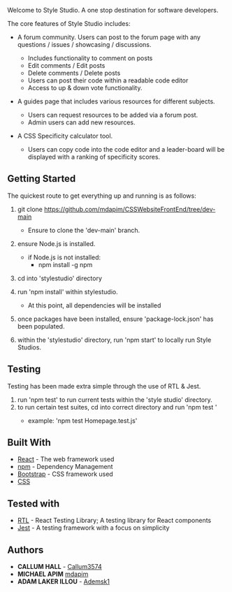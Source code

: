 Welcome to Style Studio. A one stop destination for software developers.

The core features of Style Studio includes:

- A forum community. Users can post to the forum page with any questions / issues / showcasing / discussions.

  - Includes functionality to comment on posts
  - Edit comments / Edit posts
  - Delete comments / Delete posts
  - Users can post their code within a readable code editor
  - Access to up & down vote functionality.

- A guides page that includes various resources for different subjects.

  - Users can request resources to be added via a forum post.
  - Admin users can add new resources.

- A CSS Specificity calculator tool.

  - Users can copy code into the code editor and a leader-board will be displayed with a ranking of specificity scores.

## Getting Started

The quickest route to get everything up and running is as follows:

1. git clone https://github.com/mdapim/CSSWebsiteFrontEnd/tree/dev-main

   - Ensure to clone the 'dev-main' branch.

2. ensure Node.js is installed.
   - if Node.js is not installed:
     - npm install -g npm
3. cd into 'stylestudio' directory

4. run 'npm install' within stylestudio.

   - At this point, all dependencies will be installed

5. once packages have been installed, ensure 'package-lock.json' has been populated.

6. within the 'stylestudio' directory, run 'npm start' to locally run Style Studios.

## Testing

Testing has been made extra simple through the use of RTL & Jest.

1. run 'npm test' to run current tests within the 'style studio' directory.
2. to run certain test suites, cd into correct directory and run 'npm test <filename>'
   - example: 'npm test Homepage.test.js'

## Built With

- [React](https://reactjs.org/) - The web framework used
- [npm](https://www.npmjs.com/) - Dependency Management
- [Bootstrap](https://react-bootstrap.github.io/) - CSS framework used
- [CSS]()

## Tested with

- [RTL](https://testing-library.com/) - React Testing Library; A testing library for React components
- [Jest](https://jestjs.io/) - A testing framework with a focus on simplicity

## Authors
  
- **CALLUM HALL** - [Callum3574](https://github.com/Callum3574)
- **MICHAEL APIM** [mdapim](https://github.com/mdapim)
- **ADAM LAKER ILLOU** - [Ademsk1](https://github.com/Ademsk1)

